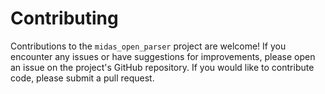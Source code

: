 # Contributing

Contributions to the `midas_open_parser` project are welcome! If you encounter any issues or have suggestions for improvements, please open an issue on the project's GitHub repository. If you would like to contribute code, please submit a pull request.


